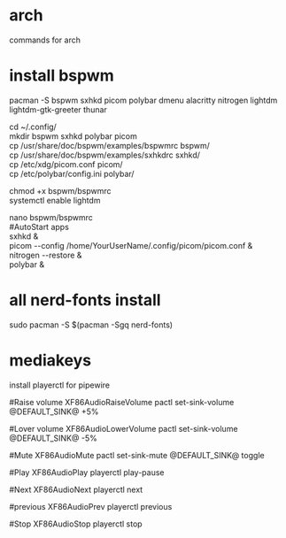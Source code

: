 # arch
commands for arch

# install bspwm

pacman -S bspwm sxhkd picom polybar dmenu alacritty nitrogen lightdm lightdm-gtk-greeter thunar

cd ~/.config/  
mkdir bspwm sxhkd polybar picom  
cp /usr/share/doc/bspwm/examples/bspwmrc bspwm/  
cp /usr/share/doc/bspwm/examples/sxhkdrc sxhkd/  
cp /etc/xdg/picom.conf picom/  
cp /etc/polybar/config.ini polybar/  

chmod +x bspwm/bspwmrc  
systemctl enable lightdm  


nano bspwm/bspwmrc  
#AutoStart apps  
sxhkd &  
picom --config /home/YourUserName/.config/picom/picom.conf &  
nitrogen --restore &  
polybar &  

# all nerd-fonts install
sudo pacman -S $(pacman -Sgq nerd-fonts)
# mediakeys
install playerctl for pipewire

#Raise volume
XF86AudioRaiseVolume
  pactl set-sink-volume @DEFAULT_SINK@ +5%
 
#Lover volume
XF86AudioLowerVolume
  pactl set-sink-volume @DEFAULT_SINK@ -5%
 
#Mute
XF86AudioMute
  pactl set-sink-mute @DEFAULT_SINK@ toggle
 
#Play
XF86AudioPlay
    playerctl play-pause
 
#Next
XF86AudioNext
    playerctl next
 
#previous
XF86AudioPrev
    playerctl previous
 
#Stop
XF86AudioStop
    playerctl stop
